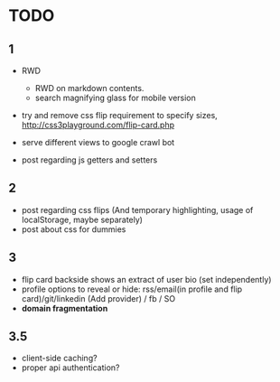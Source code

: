 TODO
=======

1
-------
- RWD
  - RWD on markdown contents.
  - search magnifying glass for mobile version

- try and remove css flip requirement to specify sizes, http://css3playground.com/flip-card.php

- serve different views to google crawl bot

- post regarding js getters and setters

2
-------
- post regarding css flips (And temporary highlighting, usage of localStorage, maybe separately)
- post about css for dummies

3
-------
- flip card backside shows an extract of user bio (set independently)
- profile options to reveal or hide: rss/email(in profile and flip card)/git/linkedin (Add provider) / fb / SO
- **domain fragmentation**

3.5
-------
- client-side caching?
- proper api authentication?